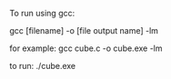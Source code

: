 To run using gcc:

gcc [filename] -o [file output name] -lm

for example:
gcc cube.c -o cube.exe -lm

to run:
./cube.exe

